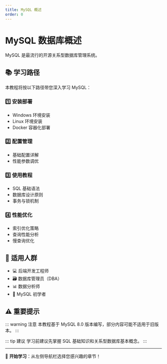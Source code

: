 ```yaml
---
title: MySQL 概述
order: 0
---
```


# MySQL 数据库概述

MySQL 是最流行的开源关系型数据库管理系统。

## 📚 学习路径

本教程将按以下路径带您深入学习 MySQL：

### 1️⃣ 安装部署
- Windows 环境安装
- Linux 环境安装  
- Docker 容器化部署

### 2️⃣ 配置管理
- 基础配置详解
- 性能参数调优

### 3️⃣ 使用教程
- SQL 基础语法
- 数据库设计原则
- 事务与锁机制

### 4️⃣ 性能优化
- 索引优化策略
- 查询性能分析
- 慢查询优化

## 🎯 适用人群

- 💻 后端开发工程师
- 🗃️ 数据库管理员（DBA）
- 📊 数据分析师
- 🔰 MySQL 初学者

## ⚠️ 重要提示

::: warning 注意
本教程基于 MySQL 8.0 版本编写，部分内容可能不适用于旧版本。
:::

::: tip 建议
学习前建议先掌握 SQL 基础知识和关系型数据库基本概念。
:::

---

📖 **开始学习**：从左侧导航栏选择您感兴趣的章节！

